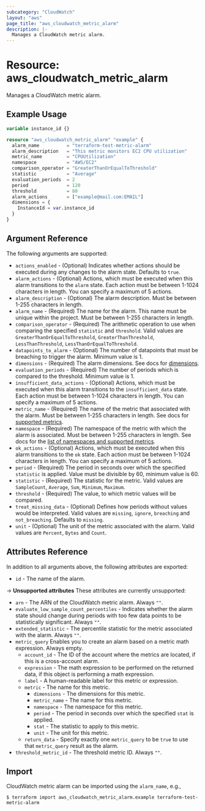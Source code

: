 ```yaml
---
subcategory: "CloudWatch"
layout: "aws"
page_title: "aws_cloudwatch_metric_alarm"
description: |-
  Manages a CloudWatch metric alarm.
---
```


[metrics]: https://docs.cloud.croc.ru/en/services/monitoring/metrics.html
[dimensions]: https://docs.cloud.croc.ru/en/services/monitoring/metrics.html#dimensions

# Resource: aws_cloudwatch_metric_alarm

Manages a CloudWatch metric alarm.

## Example Usage

```terraform
variable instance_id {}

resource "aws_cloudwatch_metric_alarm" "example" {
  alarm_name          = "terraform-test-metric-alarm"
  alarm_description   = "This metric monitors EC2 CPU utilization"
  metric_name         = "CPUUtilization"
  namespace           = "AWS/EC2"
  comparison_operator = "GreaterThanOrEqualToThreshold"
  statistic           = "Average"
  evaluation_periods  = 2
  period              = 120
  threshold           = 80
  alarm_actions       = ["example@mail.com:EMAIL"]
  dimensions = {
    InstanceId = var.instance_id
  }
}
```

## Argument Reference

The following arguments are supported:

* `actions_enabled` - (Optional) Indicates whether actions should be executed during any changes to the alarm state. Defaults to `true`.
* `alarm_actions` - (Optional) Actions, which must be executed when this alarm transitions to the `alarm` state. Each action must be between 1-1024 characters in length. You can specify a maximum of 5 actions.
* `alarm_description` - (Optional) The alarm description. Must be between 1-255 characters in length.
* `alarm_name` - (Required) The name for the alarm. This name must be unique within the project. Must be between 1-255 characters in length.
* `comparison_operator` - (Required) The arithmetic operation to use when comparing the specified `statistic` and `threshold`. Valid values are `GreaterThanOrEqualToThreshold`, `GreaterThanThreshold`, `LessThanThreshold`, `LessThanOrEqualToThreshold`.
* `datapoints_to_alarm` - (Optional) The number of datapoints that must be breaching to trigger the alarm. Minimum value is 1.
* `dimensions` - (Required) The alarm dimensions. See docs for [dimensions][dimensions].
* `evaluation_periods` - (Required) The number of periods which is compared to the threshold. Minimum value is 1.
* `insufficient_data_actions` - (Optional) Actions, which must be executed when this alarm transitions to the `insufficient_data` state. Each action must be between 1-1024 characters in length. You can specify a maximum of 5 actions.
* `metric_name` - (Required) The name of the metric that associated with the alarm. Must be between 1-255 characters in length. See docs for [supported metrics][metrics].
* `namespace` - (Required) The namespace of the metric with which the alarm is associated. Must be between 1-255 characters in length. See docs for the [list of namespaces and supported metrics][metrics].
* `ok_actions` - (Optional) Actions, which must be executed when this alarm transitions to the `ok` state. Each action must be between 1-1024 characters in length. You can specify a maximum of 5 actions.
* `period` - (Required) The period in seconds over which the specified `statistic` is applied. Value must be divisible by 60, minimum value is 60.
* `statistic` - (Required) The statistic for the metric. Valid values are `SampleCount`, `Average`, `Sum`, `Minimum`, `Maximum`.
* `threshold` - (Required) The value, to which metric values will be compared.
* `treat_missing_data` - (Optional) Defines how periods without values would be interpreted. Valid values are `missing`, `ignore`, `breaching` and `not_breaching`. Defaults to `missing`.
* `unit` - (Optional) The unit of the metric associated with the alarm. Valid values are `Percent`, `Bytes` and `Count`.

## Attributes Reference

In addition to all arguments above, the following attributes are exported:

* `id` - The name of the alarm.

->  **Unsupported attributes**
These attributes are currently unsupported:

* `arn` - The ARN of the CloudWatch metric alarm. Always `""`.
* `evaluate_low_sample_count_percentiles` - Indicates whether the alarm state should change during periods with too few data points to be statistically significant. Always `""`.
* `extended_statistic` - The percentile statistic for the metric associated with the alarm. Always `""`.
* `metric_query` Enables you to create an alarm based on a metric math expression. Always empty.
    * `account_id` - The ID of the account where the metrics are located, if this is a cross-account alarm.
    * `expression` - The math expression to be performed on the returned data, if this object is performing a math expression.
    * `label` - A human-readable label for this metric or expression.
    * `metric` - The name for this metric.
        * `dimensions` - The dimensions for this metric.
        * `metric_name` - The name for this metric.
        * `namespace` - The namespace for this metric.
        * `period` - The period in seconds over which the specified `stat` is applied.
        * `stat` - The statistic to apply to this metric.
        * `unit` - The unit for this metric.
    * `return_data` - Specify exactly one `metric_query` to be `true` to use that `metric_query` result as the alarm.
* `threshold_metric_id` - The threshold metric ID. Always `""`.

## Import

CloudWatch metric alarm can be imported using the `alarm_name`, e.g.,

```
$ terraform import aws_cloudwatch_metric_alarm.example terraform-test-metric-alarm
```
